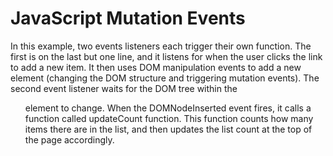 # JavaScript Mutation Events

In this example, two events listeners each trigger their own function. The first is on the last but one line, and it listens for when the user clicks the link to add a new item. It then uses DOM manipulation events to add a new element (changing the DOM structure and triggering mutation events). The second event listener waits for the DOM tree within the <ul> element to change. When the DOMNodeInserted event fires, it calls a function called updateCount function. This function counts how many items there are in the list, and then updates the list count at the top of the page accordingly.
